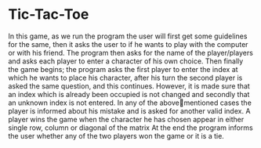 # Tic-Tac-Toe
In this game, as we run the program the user will first get some guidelines for 
the same, then it asks the user to if he wants to play with the computer or with 
his friend. The program then asks for the name of the player/players and asks 
each player to enter a character of his own choice. Then finally the game begins;
the program asks the first player to enter the index at which he wants to place 
his character, after his turn the second player is asked the same question, and 
this continues.
However, it is made sure that an index which is already been occupied is not 
changed and secondly that an unknown index is not entered. In any of the abovementioned cases the player is informed about his mistake and is asked for 
another valid index.
A player wins the game when the character he has chosen appear in either 
single row, column or diagonal of the matrix
At the end the program informs the user whether any of the two players won 
the game or it is a tie.
